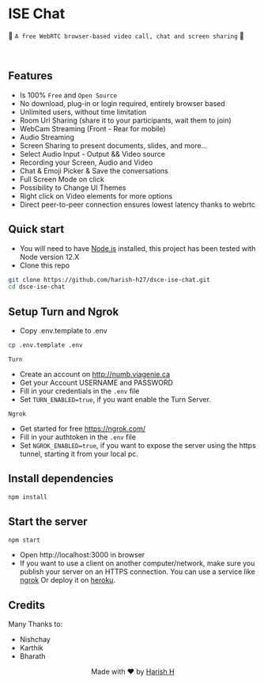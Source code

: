 # ISE Chat

🚀 `A free WebRTC browser-based video call, chat and screen sharing` 🚀

<br>

## Features

- Is 100% `Free` and `Open Source`
- No download, plug-in or login required, entirely browser based
- Unlimited users, without time limitation
- Room Url Sharing (share it to your participants, wait them to join)
- WebCam Streaming (Front - Rear for mobile)
- Audio Streaming
- Screen Sharing to present documents, slides, and more...
- Select Audio Input - Output && Video source
- Recording your Screen, Audio and Video
- Chat & Emoji Picker & Save the conversations
- Full Screen Mode on click
- Possibility to Change UI Themes
- Right click on Video elements for more options
- Direct peer-to-peer connection ensures lowest latency thanks to webrtc

## Quick start

- You will need to have [Node.js](https://nodejs.org/it/) installed, this project has been tested with Node version 12.X
- Clone this repo

```bash
git clone https://github.com/harish-h27/dsce-ise-chat.git
cd dsce-ise-chat
```

## Setup Turn and Ngrok

- Copy .env.template to .env

```bash
cp .env.template .env
```

`Turn`

- Create an account on http://numb.viagenie.ca
- Get your Account USERNAME and PASSWORD
- Fill in your credentials in the `.env` file
- Set `TURN_ENABLED=true`, if you want enable the Turn Server.

`Ngrok`

- Get started for free https://ngrok.com/
- Fill in your authtoken in the `.env` file
- Set `NGROK_ENABLED=true`, if you want to expose the server using the https tunnel, starting it from your local pc.

## Install dependencies

```js
npm install
```

## Start the server

```js
npm start
```

- Open http://localhost:3000 in browser
- If you want to use a client on another computer/network, make sure you publish your server on an HTTPS connection.
  You can use a service like [ngrok](https://ngrok.com/) Or deploy it on [heroku](https://www.heroku.com/).

## Credits

Many Thanks to:

- Nishchay
- Karthik
- Bharath

<p align="center"> Made with ❤️ by <a href="https://www.linkedin.com/in/harish-h-0807561b3/">Harish H</a></p>

